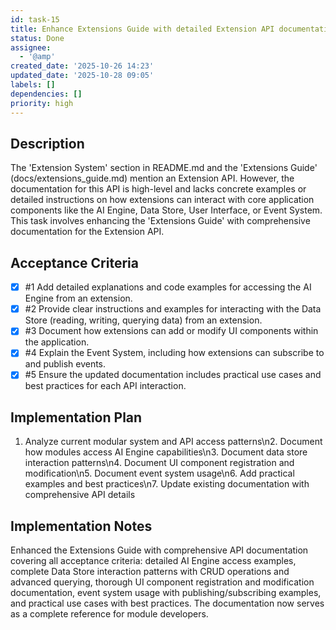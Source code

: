 ```yaml
---
id: task-15
title: Enhance Extensions Guide with detailed Extension API documentation
status: Done
assignee:
  - '@amp'
created_date: '2025-10-26 14:23'
updated_date: '2025-10-28 09:05'
labels: []
dependencies: []
priority: high
---
```


## Description

<!-- SECTION:DESCRIPTION:BEGIN -->
The 'Extension System' section in README.md and the 'Extensions Guide' (docs/extensions_guide.md) mention an Extension API. However, the documentation for this API is high-level and lacks concrete examples or detailed instructions on how extensions can interact with core application components like the AI Engine, Data Store, User Interface, or Event System. This task involves enhancing the 'Extensions Guide' with comprehensive documentation for the Extension API.
<!-- SECTION:DESCRIPTION:END -->

## Acceptance Criteria
<!-- AC:BEGIN -->
- [x] #1 Add detailed explanations and code examples for accessing the AI Engine from an extension.
- [x] #2 Provide clear instructions and examples for interacting with the Data Store (reading, writing, querying data) from an extension.
- [x] #3 Document how extensions can add or modify UI components within the application.
- [x] #4 Explain the Event System, including how extensions can subscribe to and publish events.
- [x] #5 Ensure the updated documentation includes practical use cases and best practices for each API interaction.
<!-- AC:END -->

## Implementation Plan

<!-- SECTION:PLAN:BEGIN -->
1. Analyze current modular system and API access patterns\n2. Document how modules access AI Engine capabilities\n3. Document data store interaction patterns\n4. Document UI component registration and modification\n5. Document event system usage\n6. Add practical examples and best practices\n7. Update existing documentation with comprehensive API details
<!-- SECTION:PLAN:END -->

## Implementation Notes

<!-- SECTION:NOTES:BEGIN -->
Enhanced the Extensions Guide with comprehensive API documentation covering all acceptance criteria: detailed AI Engine access examples, complete Data Store interaction patterns with CRUD operations and advanced querying, thorough UI component registration and modification documentation, event system usage with publishing/subscribing examples, and practical use cases with best practices. The documentation now serves as a complete reference for module developers.
<!-- SECTION:NOTES:END -->
